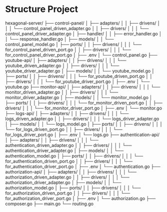 # Structure Project

hexagonal-server/
├── control-panel/
│   ├── adapters/
│   │   ├── drivens/
│   │   │   └── control_panel_driven_adapter.go
│   │   ├── drivers/
│   │   │   └── control_panel_driver_adapter.go
│   ├── handler/
│   │   ├── error_handler.go
│   │   └── response_handler.go
│   ├── models/
│   │   └── control_panel_model.go
│   ├── ports/
│   │   ├── drivens/
│   │   │   └── for_control_panel_driven_port.go
│   │   ├── drivers/
│   │   │   └── for_control_panel_driver_port.go
│   ├── .env
│   └── control_panel.go
├── youtube-api/
│   ├── adapters/
│   │   ├── drivens/
│   │   │   └── youtube_driven_adapter.go
│   │   ├── drivers/
│   │   │   └── youtube_driver_adapter.go
│   ├── models/
│   │   └── youtube_model.go
│   ├── ports/
│   │   ├── drivens/
│   │   │   └── for_youtube_driven_port.go
│   │   ├── drivers/
│   │   │   └── for_youtube_driver_port.go
│   ├── .env
│   └── youtube.go
├── monitor-api/
│   ├── adapters/
│   │   ├── drivens/
│   │   │   └── monitor_driven_adapter.go
│   │   ├── drivers/
│   │   │   └── monitor_driver_adapter.go
│   ├── models/
│   │   └── monitor_model.go
│   ├── ports/
│   │   ├── drivens/
│   │   │   └── for_monitor_driven_port.go
│   │   ├── drivers/
│   │   │   └── for_monitor_driver_port.go
│   ├── .env
│   └── monitor.go
├── logs-api/
│   ├── adapters/
│   │   ├── drivens/
│   │   │   └── logs_driven_adapter.go
│   │   ├── drivers/
│   │   │   └── logs_driver_adapter.go
│   ├── models/
│   │   └── logs_model.go
│   ├── ports/
│   │   ├── drivens/
│   │   │   └── for_logs_driven_port.go
│   │   ├── drivers/
│   │   │   └── for_logs_driver_port.go
│   ├── .env
│   └── logs.go
├── authentication-api/
│   ├── adapters/
│   │   ├── drivens/
│   │   │   └── authentication_driven_adapter.go
│   │   ├── drivers/
│   │   │   └── authentication_driver_adapter.go
│   ├── models/
│   │   └── authentication_model.go
│   ├── ports/
│   │   ├── drivens/
│   │   │   └── for_authentication_driven_port.go
│   │   ├── drivers/
│   │   │   └── for_authentication_driver_port.go
│   ├── .env
│   └── authentication.go
├── authorization-api/
│   ├── adapters/
│   │   ├── drivens/
│   │   │   └── authorization_driven_adapter.go
│   │   ├── drivers/
│   │   │   └── authorization_driver_adapter.go
│   ├── models/
│   │   └── authorization_model.go
│   ├── ports/
│   │   ├── drivens/
│   │   │   └── for_authorization_driven_port.go
│   │   ├── drivers/
│   │   │   └── for_authorization_driver_port.go
│   ├── .env
│   └── authorization.go
├── composer.go
├── main.go
└── routing.go
